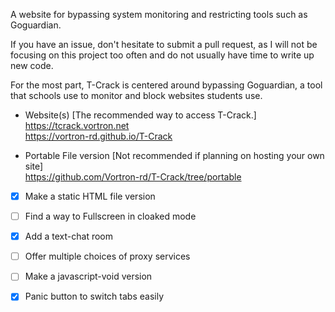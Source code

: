 A website for bypassing system monitoring and restricting tools such as Goguardian.

If you have an issue, don't hesitate to submit a pull request, as I will not be focusing on this project too often and do not usually have time to write up new code.

For the most part, T-Crack is centered around bypassing Goguardian, a tool that schools use to monitor and block websites students use.

- Website(s) [The recommended way to access T-Crack.] \
   https://tcrack.vortron.net \
   https://vortron-rd.github.io/T-Crack

- Portable File version [Not recommended if planning on hosting your own site] \
   https://github.com/Vortron-rd/T-Crack/tree/portable

* [X] Make a static HTML file version
* [ ] Find a way to Fullscreen in cloaked mode
* [x] Add a text-chat room
* [ ] Offer multiple choices of proxy services
* [ ] Make a javascript-void version
* [x] Panic button to switch tabs easily



